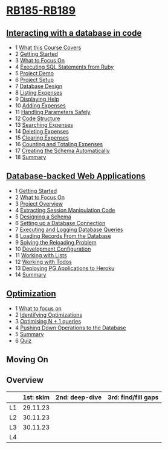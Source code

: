 # [RB185-RB189](https://launchschool.com/courses/e0ba4abb/home)

## [Interacting with a database in code](https://github.com/SandyRodger/RB185-RB189/blob/main/L1_interacting_with_a_database_in_code.md#interacting-with-a-database-in-code)
- 1 [What this Course Covers](https://github.com/SandyRodger/RB185-RB189/blob/main/L1_interacting_with_a_database_in_code.md#1what-this-course-covers)
- 2 [Getting Started](https://github.com/SandyRodger/RB185-RB189/blob/main/L1_interacting_with_a_database_in_code.md#2getting-started)
- 3 [What to Focus On](https://github.com/SandyRodger/RB185-RB189/blob/main/L1_interacting_with_a_database_in_code.md#3what-to-focus-on)
- 4 [Executing SQL Statements from Ruby](https://github.com/SandyRodger/RB185-RB189/blob/main/L1_interacting_with_a_database_in_code.md#4executing-sql-statements-from-ruby)
- 5 [Project Demo](https://github.com/SandyRodger/RB185-RB189/blob/main/L1_interacting_with_a_database_in_code.md#5-project-demo)
- 6 [Project Setup](https://github.com/SandyRodger/RB185-RB189/blob/main/L1_interacting_with_a_database_in_code.md#6project-setup)
- 7 [Database Design](https://github.com/SandyRodger/RB185-RB189/blob/main/L1_interacting_with_a_database_in_code.md#7database-design)
- 8 [Listing Expenses](https://github.com/SandyRodger/RB185-RB189/blob/main/L1_interacting_with_a_database_in_code.md#8listing-expenses)
- 9 [Displaying Help](https://github.com/SandyRodger/RB185-RB189/blob/main/L1_interacting_with_a_database_in_code.md#9displaying-help)
- 10 [Adding Expenses](https://github.com/SandyRodger/RB185-RB189/blob/main/L1_interacting_with_a_database_in_code.md#10-adding-expenses)
- 11 [Handling Parameters Safely](https://github.com/SandyRodger/RB185-RB189/blob/main/L1_interacting_with_a_database_in_code.md#11handling-parameters-safely)
- 12 [Code Structure](https://github.com/SandyRodger/RB185-RB189/blob/main/L1_interacting_with_a_database_in_code.md#12-code-structure)
- 13 [Searching Expenses](https://github.com/SandyRodger/RB185-RB189/blob/main/L1_interacting_with_a_database_in_code.md#13searching-expenses)
- 14 [Deleting Expenses](https://github.com/SandyRodger/RB185-RB189/blob/main/L1_interacting_with_a_database_in_code.md#14deleting-expenses)
- 15 [Clearing Expenses](https://github.com/SandyRodger/RB185-RB189/blob/main/L1_interacting_with_a_database_in_code.md#15clearing-expenses)
- 16 [Counting and Totaling Expenses](https://github.com/SandyRodger/RB185-RB189/blob/main/L1_interacting_with_a_database_in_code.md#16counting-and-totaling-expenses)
- 17 [Creating the Schema Automatically](https://github.com/SandyRodger/RB185-RB189/blob/main/L1_interacting_with_a_database_in_code.md#17creating-the-schema-automatically)
- 18 [Summary](https://github.com/SandyRodger/RB185-RB189/blob/main/L1_interacting_with_a_database_in_code.md#18summary)

## [Database-backed Web Applications](https://github.com/SandyRodger/RB185-RB189/blob/main/L2_database_backed_web_applications.md#database-backed-web-applications)
- 1 [Getting Started](https://github.com/SandyRodger/RB185-RB189/blob/main/L2_database_backed_web_applications.md#1getting-started)
- 2 [What to Focus On](https://github.com/SandyRodger/RB185-RB189/blob/main/L2_database_backed_web_applications.md#2what-to-focus-on)
- 3 [Project Overview](https://github.com/SandyRodger/RB185-RB189/blob/main/L2_database_backed_web_applications.md#3project-overview)
- 4 [Extracting Session Manipulation Code](https://github.com/SandyRodger/RB185-RB189/blob/main/L2_database_backed_web_applications.md#4extracting-session-manipulation-code)
- 5 [Designing a Schema](https://github.com/SandyRodger/RB185-RB189/blob/main/L2_database_backed_web_applications.md#5designing-a-schema)
- 6 [Setting up a Database Connection](https://github.com/SandyRodger/RB185-RB189/blob/main/L2_database_backed_web_applications.md#6setting-up-a-database-connection)
- 7 [Executing and Logging Database Queries](https://github.com/SandyRodger/RB185-RB189/blob/main/L2_database_backed_web_applications.md#7executing-and-logging-database-queries)
- 8 [Loading Records From the Database](https://github.com/SandyRodger/RB185-RB189/blob/main/L2_database_backed_web_applications.md#8loading-records-from-the-database)
- 9 [Solving the Reloading Problem](https://github.com/SandyRodger/RB185-RB189/blob/main/L2_database_backed_web_applications.md#9solving-the-reloading-problem)
- 10 [Development Configuration](https://github.com/SandyRodger/RB185-RB189/blob/main/L2_database_backed_web_applications.md#10development-configuration)
- 11 [Working with Lists](https://github.com/SandyRodger/RB185-RB189/blob/main/L2_database_backed_web_applications.md#11working-with-lists)
- 12 [Working with Todos](https://github.com/SandyRodger/RB185-RB189/blob/main/L2_database_backed_web_applications.md#12working-with-todos)
- 13 [Deploying PG Applications to Heroku](https://github.com/SandyRodger/RB185-RB189/blob/main/L2_database_backed_web_applications.md#13deploying-pg-applications-to-heroku)
- 14 [Summary](https://github.com/SandyRodger/RB185-RB189/blob/main/L2_database_backed_web_applications.md#14-summary)

## [Optimization](https://github.com/SandyRodger/RB185-RB189/blob/main/L3_optimisation.md#optimisation)

- 1 [What to focus on](https://github.com/SandyRodger/RB185-RB189/blob/main/L3_optimisation.md#what-to-focus-on)
- 2 [Identifying Optimizations](https://github.com/SandyRodger/RB185-RB189/blob/main/L3_optimisation.md#identifying-optimizations)
- 3 [Optimising N + 1 queries](https://github.com/SandyRodger/RB185-RB189/blob/main/L3_optimisation.md#optimising-n--1-queries)
- 4 [Pushing Down Operations to the Database](https://github.com/SandyRodger/RB185-RB189/blob/main/L3_optimisation.md#pushing-down-operations-to-the-database)
- 5 [Summary](https://github.com/SandyRodger/RB185-RB189/blob/main/L3_optimisation.md#summary)
- 6 [Quiz](https://github.com/SandyRodger/RB185-RB189/blob/main/L3_optimisation.md#quiz)

## Moving On

## Overview

|  | 1st: skim | 2nd: deep-dive | 3rd: find/fill gaps |
| :--- | :---: | :---: | :---: | 
| L1 | 29.11.23 |||
| L2 | 30.11.23 |||
| L3 | 30.11.23 |||
| L4 ||||

